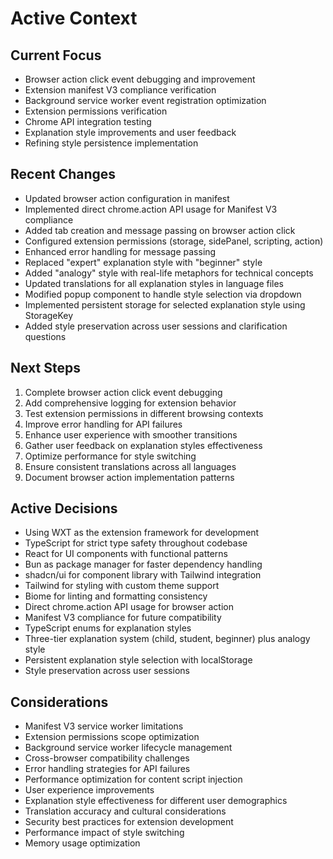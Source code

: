 # Active Context

## Current Focus
- Browser action click event debugging and improvement
- Extension manifest V3 compliance verification
- Background service worker event registration optimization
- Extension permissions verification
- Chrome API integration testing
- Explanation style improvements and user feedback
- Refining style persistence implementation

## Recent Changes
- Updated browser action configuration in manifest
- Implemented direct chrome.action API usage for Manifest V3 compliance
- Added tab creation and message passing on browser action click
- Configured extension permissions (storage, sidePanel, scripting, action)
- Enhanced error handling for message passing
- Replaced "expert" explanation style with "beginner" style
- Added "analogy" style with real-life metaphors for technical concepts
- Updated translations for all explanation styles in language files
- Modified popup component to handle style selection via dropdown
- Implemented persistent storage for selected explanation style using StorageKey
- Added style preservation across user sessions and clarification questions

## Next Steps
1. Complete browser action click event debugging
2. Add comprehensive logging for extension behavior
3. Test extension permissions in different browsing contexts
4. Improve error handling for API failures
5. Enhance user experience with smoother transitions
6. Gather user feedback on explanation styles effectiveness
7. Optimize performance for style switching
8. Ensure consistent translations across all languages
9. Document browser action implementation patterns

## Active Decisions
- Using WXT as the extension framework for development
- TypeScript for strict type safety throughout codebase
- React for UI components with functional patterns
- Bun as package manager for faster dependency handling
- shadcn/ui for component library with Tailwind integration
- Tailwind for styling with custom theme support
- Biome for linting and formatting consistency
- Direct chrome.action API usage for browser action
- Manifest V3 compliance for future compatibility
- TypeScript enums for explanation styles
- Three-tier explanation system (child, student, beginner) plus analogy style
- Persistent explanation style selection with localStorage
- Style preservation across user sessions

## Considerations
- Manifest V3 service worker limitations
- Extension permissions scope optimization
- Background service worker lifecycle management
- Cross-browser compatibility challenges
- Error handling strategies for API failures
- Performance optimization for content script injection
- User experience improvements
- Explanation style effectiveness for different user demographics
- Translation accuracy and cultural considerations
- Security best practices for extension development
- Performance impact of style switching
- Memory usage optimization